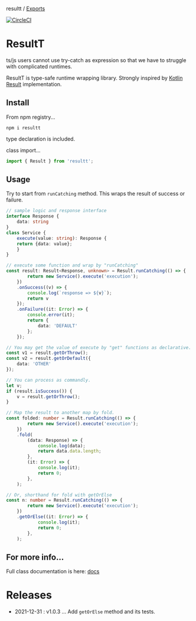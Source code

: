 resultt / [Exports](modules.md)

[![CircleCI](https://circleci.com/gh/simonNozaki/ResultT/tree/main.svg?style=svg)](https://circleci.com/gh/simonNozaki/ResultT/tree/main)

# ResultT
ts/js users cannot use try-catch as expression so that we have to struggle with complicated runtimes.

ResultT is type-safe runtime wrapping library. Strongly inspired by [Kotlin Result](https://kotlinlang.org/api/latest/jvm/stdlib/kotlin/-result/) implementation.

## Install
From npm registry...
```
npm i resultt
```
type declaration is included.

class import...
```typescript
import { Result } from 'resultt';
```

## Usage
Try to start from `runCatching` method. This wraps the result of success or failure.
```typescript
// sample logic and response interface
interface Response {
    data: string
}
class Service {
    execute(value: string): Response {
    return {data: value};
    }
}

// execute some function and wrap by "runCatching"
const result: Result<Response, unknown> = Result.runCatching(() => {
        return new Service().execute('execution');
    })
    .onSuccess((v) => {
        console.log(`response => ${v}`);
        return v
    });
    .onFailure((it: Error) => {
        console.error(it);
        return {
            data: 'DEFAULT'
        };
    });

// You may get the value of execute by "get" functions as declarative.
const v1 = result.getOrThrow();
const v2 = result.getOrDefault({
    data: 'OTHER'
});

// You can process as commandly.
let v;
if (result.isSuccess()) {
    v = result.getOrThrow();
}

// Map the result to another map by fold.
const folded: number = Result.runCatching(() => {
        return new Service().execute('execution');
    })
    .fold(
        (data: Response) => {
            console.log(data);
            return data.data.length;
        },
        (it: Error) => {
            console.log(it);
            return 0;
        },
    );

// Or, shorthand for fold with getOrElse
const n: number = Result.runCatching(() => {
        return new Service().execute('execution');
    })
    .getOrElse((it: Error) => {
            console.log(it);
            return 0;
        },
    );
```

## For more info...
Full class documentation is here: [docs](./docs/classes/Result.md)

# Releases
- 2021-12-31 : v1.0.3 ... Add `getOrElse` method and its tests.
